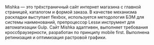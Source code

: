 Mishka — это трёхстраничный сайт интернет магазина с главной страницей, каталогом и формой заказа. 
В качестве механизма раскладки выступает flexbox, используется методология БЭМ для системы наименований,
препроцессор Lessи инструмент для автоматизации Gulp.
Сайт Mishka адаптивен, выполняет требования кроссбраузерности, разработан по принципу mobile first.
Выполнена ретинизация и оптимизация растровой графики.


